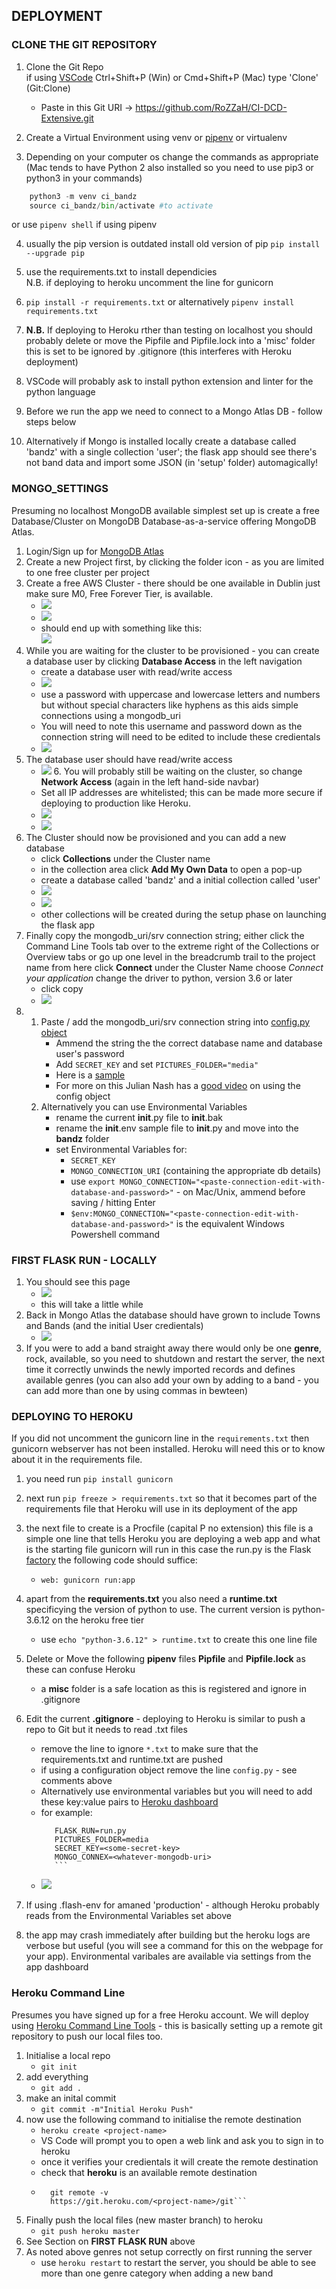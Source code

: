 ## DEPLOYMENT


### CLONE THE GIT REPOSITORY

1. Clone the Git Repo<br>
    if using [VSCode](https://code.visualstudio.com/) Ctrl+Shift+P (Win) or Cmd+Shift+P (Mac) type 'Clone' (Git:Clone)<br>
    * Paste in this Git URI -> https://github.com/RoZZaH/CI-DCD-Extensive.git

2. Create a Virtual Environment using venv or [pipenv](https://realpython.com/pipenv-guide/) or virtualenv

3.	Depending on your computer os change the commands as appropriate (Mac tends to have Python 2 also installed so you need to use pip3 or python3 in your commands)<br>
```python
    python3 -m venv ci_bandz
    source ci_bandz/bin/activate #to activate
``` 
or use `pipenv shell` if using pipenv

4.  usually the pip version is outdated install old version of pip
    `pip install --upgrade pip`

5.   use the requirements.txt to install dependicies <br>
N.B. if deploying to heroku uncomment the line for gunicorn

6.  `pip install -r requirements.txt` or alternatively `pipenv install requirements.txt`

7. **N.B.** If deploying to Heroku rther than testing on localhost you should probably delete or move the Pipfile and Pipfile.lock into a 'misc' folder this is set to be ignored by .gitignore (this interferes with Heroku deployment)

8. VSCode will probably ask to install python extension and linter for the python language

9. Before we run the app we need to connect to a Mongo Atlas DB - follow steps below

10. Alternatively if Mongo is installed locally create a database called 'bandz' with a single collection 'user'; the flask app should see there's not band data and import some JSON (in 'setup' folder) automagically!



### MONGO_SETTINGS

Presuming no localhost MongoDB available simplest set up is create a free Database/Cluster on MongoDB Database-as-a-service offering MongoDB Atlas.

1. Login/Sign up for [MongoDB Atlas](https://account.mongodb.com/account/login)
2. Create a new Project first, by clicking the folder icon - as you are limited to one free cluster per project
3. Create a free AWS Cluster - there should be one available in Dublin just make sure M0, Free Forever Tier, is available.
    * ![](/docs/create-cluser.png)
    * ![](/docs/cluster-name.png)
    * should end up with something like this:<br> ![](/docs/cluster-created.png)
4. While you are waiting for the cluster to be provisioned - you can create a database user by clicking **Database Access** in the left navigation
    * create a database user with read/write access
    * ![](/docs/create-db-user.png)
    * use a password with uppercase and lowercase letters and numbers but without special characters like hyphens as this aids simple connections using a mongodb_uri
    * You will need to note this username and password down as the connection string will need to be edited to include these credientals
    * ![](/docs/create-db-user2.png)
5. The database user should have read/write access 
    *    ![](/docs/database-access.png)
6. You will probably still be waiting on the cluster, so change **Network Access** (again in the left hand-side navbar)
    * Set all IP addresses are whitelisted; this can be made more secure if deploying to production like Heroku.
    * ![](/docs/network-access.png)
    * ![](/docs/ip-access.png)
7. The Cluster should now be provisioned and you can add a new database
    * click **Collections** under the Cluster name 
    * in the collection area click **Add My Own Data** to open a pop-up
    * create a database called 'bandz' and a initial collection called 'user'
    * ![](/docs/create-db.png)
    * ![](/docs/user-collection.png)
    * other collections will be created during the setup phase on launching the flask app 
8. Finally copy the mongodb_uri/srv connection string; either click the Command Line Tools tab over to the extreme right of the Collections or Overview tabs or go up one level in the breadcrumb trail to the project name from here click **Connect** under the Cluster Name choose *Connect your application* change the driver to python, version 3.6 or later
    * click copy
    * ![](/docs/mongo-uri.png)
9.
    1. Paste / add the mongodb_uri/srv connection string into [config.py object](https://flask.palletsprojects.com/en/1.1.x/config/) 
       * Ammend the string the the correct database name and database user's password 
       * Add `SECRET_KEY` and set `PICTURES_FOLDER="media"`
       * Here is a [sample](/sample_config.py)
       * For more on this Julian Nash has a [good video](https://www.youtube.com/watch?v=GW_2O9CrnSU) on using the config object 
    2. Alternatively you can use Environmental Variables
       * rename the current __init__.py file to __init__.bak
       * rename the __init__.env sample file to __init__.py and move into the **bandz** folder 
       * set Environmental Variables for:
         * `SECRET_KEY`
         * `MONGO_CONNECTION_URI` (containing the appropriate db details)
         * use `export MONGO_CONNECTION="<paste-connection-edit-with-database-and-password>"` - on Mac/Unix, ammend before saving / hitting Enter 
         * `$env:MONGO_CONNECTION="<paste-connection-edit-with-database-and-password>"` is the equivalent Windows Powershell command


### FIRST FLASK RUN - LOCALLY
1. You should see this page
    * ![](/docs/setup.png)
    * this will take a little while
2. Back in Mongo Atlas the database should have grown to include Towns and Bands (and the initial User credientals)
    * ![](/docs/db-tables-post-import.png)
3. If you were to add a band straight away there would only be one **genre**, rock, available, so you need to shutdown and restart the server, the next time it correctly unwinds the newly imported records and defines available genres (you can also add your own by adding to a band - you can add more than one by using commas in bewteen)


### DEPLOYING TO HEROKU
If you did not uncomment the gunicorn line in the `requirements.txt` then gunicorn webserver has not been installed.
Heroku will need this or to know about it in the requirements file.
1. you need run `pip install gunicorn`
2. next run `pip freeze > requirements.txt` so that it becomes part of the requirements file that Heroku will use in its deployment of the app
3. the next file to create is a Procfile (capital P no extension) this file is a simple one line that tells Heroku you are deploying a web app and what is the starting file gunicorn will run in this case the run.py is the Flask [factory](https://flask.palletsprojects.com/en/1.1.x/patterns/appfactories/) the following code should suffice:
    * `web: gunicorn run:app`

4. apart from the **requirements.txt** you also need a **runtime.txt** specificying the version of python to use. The current version is python-3.6.12 on the heroku free tier
    * use `echo "python-3.6.12" > runtime.txt` to create this one line file
5.  Delete or Move the following **pipenv** files **Pipfile** and **Pipfile.lock** as these can confuse Heroku
    * a **misc** folder is a safe location as this is registered and ignore in .gitignore
6. Edit the current **.gitignore** - deploying to Heroku is similar to push a repo to Git but it needs to read .txt files
    * remove the line to ignore `*.txt` to make sure that the requirements.txt and runtime.txt are pushed
    * if using a configuration object remove the line `config.py` - see comments above
    * Alternatively use environmental variables but you will need to add these key:value pairs to [Heroku dashboard](https://devcenter.heroku.com/articles/config-vars)
    * for example:
        ```FLASK_ENV=production
           FLASK_RUN=run.py
           PICTURES_FOLDER=media
           SECRET_KEY=<some-secret-key>
           MONGO_CONNEX=<whatever-mongodb-uri>
           ```
    * ![](heroku-envvars.png)
7.  If using .flash-env for amaned 'production' - although Heroku probably reads from the Environmental Variables set above
8. the app may crash immediately after building but the heroku logs are verbose but useful (you will see a command for this on the webpage for your app). Environmental varibales are available via settings from the app dashboard


### Heroku Command Line
Presumes you have signed up for a free Heroku account. We will deploy using [Heroku Command Line Tools](https://devcenter.heroku.com/articles/heroku-cli) - this is basically setting up a remote git repository to push our local files too.

1. Initialise a local repo
    * `git init`
2. add everything
    * `git add .`
3. make an inital commit
    * `git commit -m"Initial Heroku Push"`
4. now use the following command to initialise the remote destination
    * `heroku create <project-name>`
    * VS Code will prompt you to open a web link and ask you to sign in to heroku
    * once it verifies your credientals it will create the remote destination
    * check that **heroku** is an available remote destination
    * ```
        git remote -v
        https://git.heroku.com/<project-name>/git```
5. Finally push the local files (new master branch) to heroku
    * `git push heroku master`
6. See Section on **FIRST FLASK RUN** above
7. As noted above genres not setup correctly on first running the server
    * use `heroku restart` to restart the server, you should be able to see more than one genre category when adding a new band
